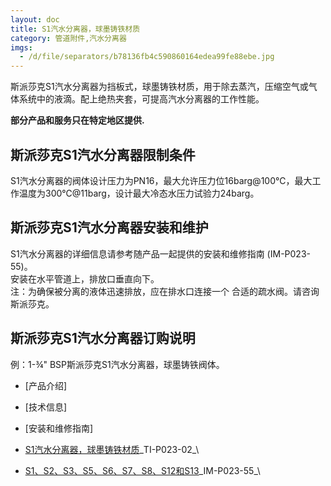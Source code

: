 ```yaml
---
layout: doc
title: S1汽水分离器，球墨铸铁材质
category: 管道附件,汽水分离器
imgs:
  - /d/file/separators/b78136fb4c590860164edea99fe88ebe.jpg
---
```


斯派莎克S1汽水分离器为挡板式，球墨铸铁材质，用于除去蒸汽，压缩空气或气体系统中的液滴。配上绝热夹套，可提高汽水分离器的工作性能。

**部分产品和服务只在特定地区提供.**

## 斯派莎克S1汽水分离器限制条件

S1汽水分离器的阀体设计压力为PN16，最大允许压力位16barg@100℃，最大工作温度为300℃@11barg，设计最大冷态水压力试验力24barg。

## 斯派莎克S1汽水分离器安装和维护

S1汽水分离器的详细信息请参考随产品一起提供的安装和维修指南 (IM-P023-55)。  
安装在水平管道上，排放口垂直向下。  
注：为确保被分离的液体迅速排放，应在排水口连接一个 合适的疏水阀。请咨询斯派莎克。

## 斯派莎克S1汽水分离器订购说明

例：1-¾" BSP斯派莎克S1汽水分离器，球墨铸铁阀体。

- [产品介绍]
- [技术信息]
- [安装和维修指南]

- [S1汽水分离器，球墨铸铁材质](https://assets.spiraxvalve.com/pdf/TI-P023-02-S1%20汽水分离器，球墨铸铁材质.pdf)\_TI-P023-02\_\

- [S1、S2、S3、S5、S6、S7、S8、S12和S13](https://assets.spiraxvalve.com/pdf/IM-P023-55-S1、S2、S3、S5、S6、S7、S8、S12和S13汽水分离器.pdf)\_IM-P023-55\_\
